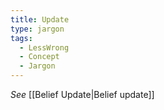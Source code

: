 ```yaml
---
title: Update
type: jargon
tags:
  - LessWrong
  - Concept
  - Jargon
---
```


 *See* [[Belief Update|Belief update]]